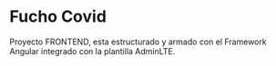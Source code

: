 # Fucho Covid

Proyecto FRONTEND, esta estructurado y armado con el Framework Angular  integrado con la plantilla AdminLTE.
